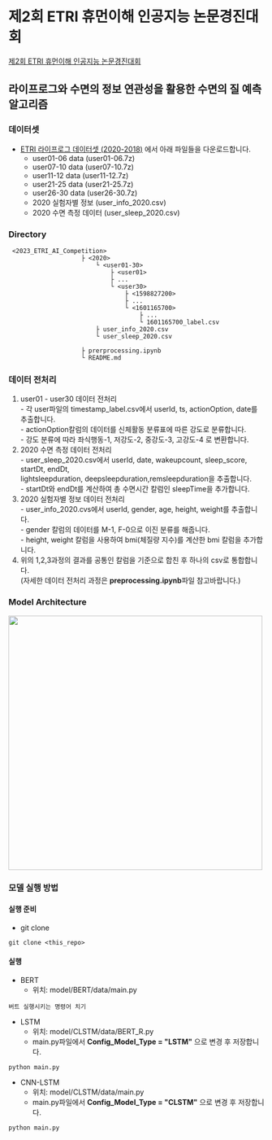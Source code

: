 제2회 ETRI 휴먼이해 인공지능 논문경진대회
==========
[제2회 ETRI 휴먼이해 인공지능 논문경진대회](https://aifactory.space/competition/detail/2234)   

## 라이프로그와 수면의 정보 연관성을 활용한 수면의 질 예측 알고리즘

### 데이터셋
* [ETRI 라이프로그 데이터셋 (2020-2018)](https://nanum.etri.re.kr/share/schung1/ETRILifelogDataset2020?lang=ko_KR) 에서 아래 파일들을 다운로드합니다. 
  - user01-06 data (user01-06.7z)
  - user07-10 data (user07-10.7z)
  - user11-12 data (user11-12.7z)
  - user21-25 data (user21-25.7z)
  - user26-30 data (user26-30.7z)
  - 2020 실험자별 정보 (user_info_2020.csv)
  - 2020 수면 측정 데이터 (user_sleep_2020.csv)

### Directory
```
 <2023_ETRI_AI_Competition>
                    ├ <2020>
                        └ <user01-30>
                            ├ <user01>
                            ├ ...
                            └ <user30>  
                                ├ <1598827200>
                                ├ ...
                                └ <1601165700>
                                    ├ ...
                                    └ 1601165700_label.csv
                        ├ user_info_2020.csv
                        └ user_sleep_2020.csv

                    ├ prerprocessing.ipynb
                    └ README.md
```   

 
### 데이터 전처리
  1. user01 - user30 데이터 전처리   
    - 각 user파일의 timestamp_label.csv에서 userId, ts, actionOption, date를 추출합니다.   
    - actionOption칼럼의 데이터를 신체활동 분류표에 따른 강도로 분류합니다.   
    - 강도 분류에 따라 좌식행동-1, 저강도-2, 중강도-3, 고강도-4 로 변환합니다.    
  2. 2020 수면 측정 데이터 전처리   
    - user_sleep_2020.csv에서 userId, date, wakeupcount, sleep_score, startDt, endDt,   
      lightsleepduration, deepsleepduration,remsleepduration을 추출합니다.   
    - startDt와 endDt를 계산하여 총 수면시간 칼럼인 sleepTime을 추가합니다.    
  3. 2020 실험자별 정보 데이터 전처리   
    - user_info_2020.cvs에서 userId, gender, age, height, weight를 추출합니다.   
    - gender 칼럼의 데이터를 M-1, F-0으로 이진 분류를 해줍니다.   
    - height, weight 칼럼을 사용하여 bmi(체질량 지수)를 계산한 bmi 칼럼을 추가합니다.   
   4. 위의 1,2,3과정의 결과를 공통인 칼럼을 기준으로 합친 후 하나의 csv로 통합합니다.   
      (자세한 데이터 전처리 과정은 **preprocessing.ipynb**파일 참고바랍니다.)   
      
### Model Architecture
<img src="https://user-images.githubusercontent.com/69641554/235355120-9240b70c-2a9b-4254-992e-cda4af8aca70.png" width=500>

### 모델 실행 방법
#### 실행 준비
* git clone
```
git clone <this_repo>
```

#### 실행
* BERT
  * 위치: model/BERT/data/main.py
```
버트 실행시키는 명령어 치기
```
* LSTM   
  * 위치: model/CLSTM/data/BERT_R.py
  * main.py파일에서 **Config_Model_Type = "LSTM"** 으로 변경 후 저장합니다. 
```
python main.py
```
* CNN-LSTM
  * 위치: model/CLSTM/data/main.py
  * main.py파일에서 **Config_Model_Type = "CLSTM"** 으로 변경 후 저장합니다. 
```
python main.py
```

                 
